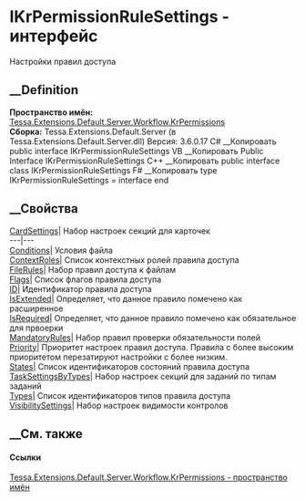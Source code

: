 # IKrPermissionRuleSettings - интерфейс
Настройки правил доступа
## __Definition
 **Пространство имён:**
[Tessa.Extensions.Default.Server.Workflow.KrPermissions](N_Tessa_Extensions_Default_Server_Workflow_KrPermissions.htm)  
 **Сборка:** Tessa.Extensions.Default.Server (в
Tessa.Extensions.Default.Server.dll) Версия: 3.6.0.17
C# __Копировать
     public interface IKrPermissionRuleSettings
VB __Копировать
     Public Interface IKrPermissionRuleSettings
C++ __Копировать
     public interface class IKrPermissionRuleSettings
F# __Копировать
     type IKrPermissionRuleSettings = interface end
##  __Свойства
[CardSettings](P_Tessa_Extensions_Default_Server_Workflow_KrPermissions_IKrPermissionRuleSettings_CardSettings.htm)|
Набор настроек секций для карточек  
---|---  
[Conditions](P_Tessa_Extensions_Default_Server_Workflow_KrPermissions_IKrPermissionRuleSettings_Conditions.htm)|
Условия файла  
[ContextRoles](P_Tessa_Extensions_Default_Server_Workflow_KrPermissions_IKrPermissionRuleSettings_ContextRoles.htm)|
Список контекстных ролей правила доступа  
[FileRules](P_Tessa_Extensions_Default_Server_Workflow_KrPermissions_IKrPermissionRuleSettings_FileRules.htm)|
Набор правил доступа к файлам  
[Flags](P_Tessa_Extensions_Default_Server_Workflow_KrPermissions_IKrPermissionRuleSettings_Flags.htm)|
Список флагов правила доступа  
[ID](P_Tessa_Extensions_Default_Server_Workflow_KrPermissions_IKrPermissionRuleSettings_ID.htm)|
Идентификатор правила доступа  
[IsExtended](P_Tessa_Extensions_Default_Server_Workflow_KrPermissions_IKrPermissionRuleSettings_IsExtended.htm)|
Определяет, что данное правило помечено как расширенное  
[IsRequired](P_Tessa_Extensions_Default_Server_Workflow_KrPermissions_IKrPermissionRuleSettings_IsRequired.htm)|
Определяет, что данное правило помечено как обязательное для првоерки  
[MandatoryRules](P_Tessa_Extensions_Default_Server_Workflow_KrPermissions_IKrPermissionRuleSettings_MandatoryRules.htm)|
Набор правил проверки обязательности полей  
[Priority](P_Tessa_Extensions_Default_Server_Workflow_KrPermissions_IKrPermissionRuleSettings_Priority.htm)|
Приоритет настроек правил доступа. Правила с более высоким приоритетом
перезатируют настройки с более низким.  
[States](P_Tessa_Extensions_Default_Server_Workflow_KrPermissions_IKrPermissionRuleSettings_States.htm)|
Список идентификаторов состояний правила доступа  
[TaskSettingsByTypes](P_Tessa_Extensions_Default_Server_Workflow_KrPermissions_IKrPermissionRuleSettings_TaskSettingsByTypes.htm)|
Набор настроек секций для заданий по типам заданий  
[Types](P_Tessa_Extensions_Default_Server_Workflow_KrPermissions_IKrPermissionRuleSettings_Types.htm)|
Список идентификаторов типов правила доступа  
[VisibilitySettings](P_Tessa_Extensions_Default_Server_Workflow_KrPermissions_IKrPermissionRuleSettings_VisibilitySettings.htm)|
Набор настроек видимости контролов  
## __См. также
#### Ссылки
[Tessa.Extensions.Default.Server.Workflow.KrPermissions - пространство
имён](N_Tessa_Extensions_Default_Server_Workflow_KrPermissions.htm)
